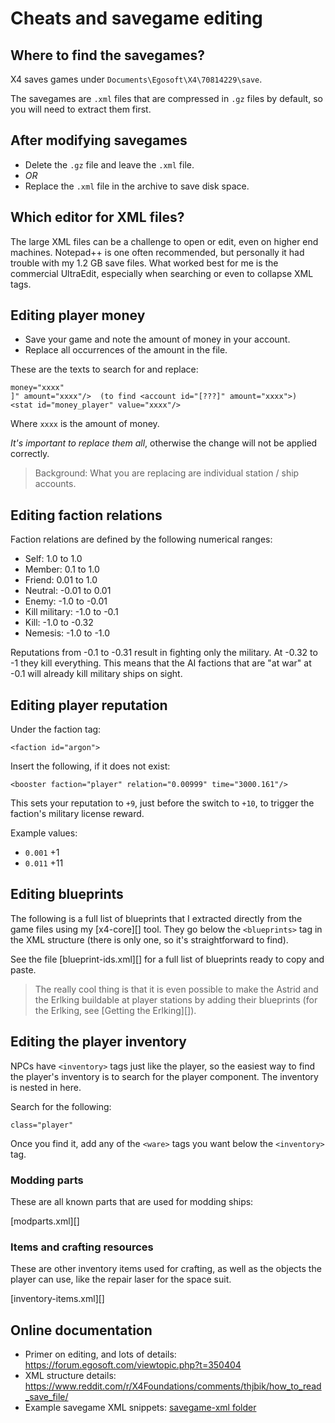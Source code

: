 # Cheats and savegame editing

## Where to find the savegames?

X4 saves games under `Documents\Egosoft\X4\70814229\save`.

The savegames are `.xml` files that are compressed in `.gz` files
by default, so you will need to extract them first. 

## After modifying savegames

- Delete the `.gz` file and leave the `.xml` file.
- _OR_
- Replace the `.xml` file in the archive to save disk space.

## Which editor for XML files?

The large XML files can be a challenge to open or edit, even on higher end machines.
Notepad++ is one often recommended, but personally it had trouble with my 1.2 GB save
files. What worked best for me is the commercial UltraEdit, especially when searching
or even to collapse XML tags.

## Editing player money

- Save your game and note the amount of money in your account.
- Replace all occurrences of the amount in the file.

These are the texts to search for and replace:

```
money="xxxx"
]" amount="xxxx"/>  (to find <account id="[???]" amount="xxxx">)
<stat id="money_player" value="xxxx"/>
```

Where `xxxx` is the amount of money.

*It's important to replace them all*, otherwise
the change will not be applied correctly.

> Background: What you are replacing are individual station / ship accounts.

## Editing faction relations

Faction relations are defined by the following numerical ranges:

- Self: 1.0 to 1.0
- Member: 0.1 to 1.0
- Friend: 0.01 to 1.0
- Neutral: -0.01 to 0.01
- Enemy: -1.0 to -0.01
- Kill military: -1.0 to -0.1
- Kill: -1.0 to -0.32
- Nemesis: -1.0 to -1.0

Reputations from -0.1 to -0.31 result in fighting only the military. At -0.32 to
-1 they kill everything. This means that the AI factions that are "at war" at
-0.1 will already kill military ships on sight.

## Editing player reputation

Under the faction tag:

```
<faction id="argon">
```

Insert the following, if it does not exist:

```
<booster faction="player" relation="0.00999" time="3000.161"/>
```

This sets your reputation to `+9`, just before the switch to `+10`, to trigger the
faction's military license reward.

Example values:

- `0.001` +1
- `0.011` +11

## Editing blueprints

The following is a full list of blueprints that I extracted directly from the game
files using my [x4-core][] tool. They go below the `<blueprints>` tag in the XML
structure (there is only one, so it's straightforward to find).

See the file [blueprint-ids.xml][] for a full list of blueprints ready to copy and paste.

> The really cool thing is that it is even possible to make the Astrid and the Erlking
> buildable at player stations by adding their blueprints (for the Erlking, see [Getting the Erlking][]).

## Editing the player inventory

NPCs have `<inventory>` tags just like the player, so the easiest
way to find the player's inventory is to search for the player
component. The inventory is nested in here.

Search for the following:

`class="player"`

Once you find it, add any of the `<ware>` tags you want below
the `<inventory>` tag.

### Modding parts

These are all known parts that are used for modding ships:

[modparts.xml][]

### Items and crafting resources

These are other inventory items used for crafting, as well as the
objects the player can use, like the repair laser for the space suit.

[inventory-items.xml][]


## Online documentation

- Primer on editing, and lots of details: https://forum.egosoft.com/viewtopic.php?t=350404
- XML structure details: https://www.reddit.com/r/X4Foundations/comments/thjbik/how_to_read_save_file/
- Example savegame XML snippets: [savegame-xml folder](/savegame-xml)

